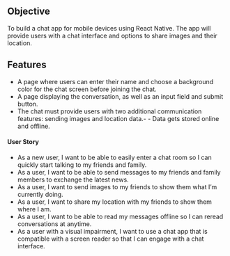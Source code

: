 ## Objective

To build a chat app for mobile devices using React Native. The app will provide users with a chat interface and options to share images and their location.


## Features

- A page where users can enter their name and choose a background color for the chat screen before joining the chat.
- A page displaying the conversation, as well as an input field and submit button.
- The chat must provide users with two additional communication features: sending images and location data.- - Data gets stored online and offline.

#### User Story

- As a new user, I want to be able to easily enter a chat room so I can quickly start talking to my friends and family.
- As a user, I want to be able to send messages to my friends and family members to exchange the latest news.
- As a user, I want to send images to my friends to show them what I’m currently doing.
- As a user, I want to share my location with my friends to show them where I am.
- As a user, I want to be able to read my messages offline so I can reread conversations at anytime.
- As a user with a visual impairment, I want to use a chat app that is compatible with a screen reader so that I can engage with a chat interface.